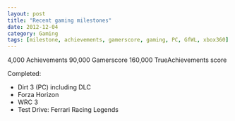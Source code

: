 ```yaml
---
layout: post
title: "Recent gaming milestones"
date: 2012-12-04
category: Gaming
tags: [milestone, achievements, gamerscore, gaming, PC, GfWL, xbox360]
---
```


4,000 Achievements
90,000 Gamerscore
160,000 TrueAchievements score

Completed:
- Dirt 3 (PC) including DLC
- Forza Horizon
- WRC 3
- Test Drive: Ferrari Racing Legends